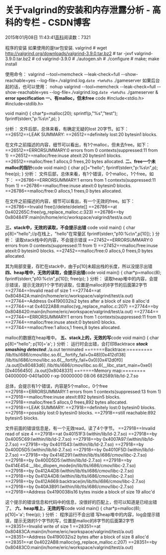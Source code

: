 
# 关于valgrind的安装和内存泄露分析 - 高科的专栏 - CSDN博客

2015年01月08日 11:43:41[高科](https://me.csdn.net/pbymw8iwm)阅读数：7321


程序的安装
如果使用的是tar包安装. valgrind
\# wget http://valgrind.org/downloads/valgrind-3.9.0.tar.bz2
\# tar -jxvf valgrind-3.9.0.tar.bz2
\# cd valgrind-3.9.0
\# ./autogen.sh
\# ./configure
\# make; make install

使用命令：
valgrind --tool=memcheck --leak-check=full --show-reachable=yes --log-file=./valgrind.log.`date +%m%d%s` ./gameserver
如果后台起的话，也可以使用：
nohup valgrind --tool=memcheck --leak-check=full --show-reachable=yes --log-file=./valgrind.log.`date
 +%m%d%s` ./gameserver &
**error specification**
**一、有malloc，但未free**
code
\#include<stdio.h>
\#include<stdlib.h>

void main()
{
char*p=malloc(20);
sprintf(p,"%s","test");
fprintf(stderr,"p:%s\n",p);
}

分析：
文件后部，总体来看，有确定无疑的lost 20字节。如下：
==26512==LEAK SUMMARY:
==26512==definitely lost:20 bytesin1 blocks.

在文件之前描述的内容，细节可以看出，有1个malloc，但未去free。如下：
==26512==ERRORSUMMARY:0 errors from 0 contexts(suppressed:11 from 1)
==26512==malloc/free:inuse atexit:20 bytesin1 blocks.
==26512==malloc/free:1 allocs,0 frees,20 bytes allocated.
**二、free一个未malloc的指针**code
void main()
{
char p[]="hello";
fprintf(stderr,"p:%s\n",p);
free(p);
}
分析：
文件后部，总体来看，有1个错误，0个malloc，1个free。如下：
==26786==ERRORSUMMARY:1 errors from 1 contexts(suppressed:11 from 1)
==26786==malloc/free:inuse atexit:0 bytesin0 blocks.
==26786==malloc/free:0 allocs,1 frees,0 bytes allocated.

在文件之前描述的内容，细节可以看出，有一个无效的free。如下：
==26786==Invalid free()/delete/delete[]
==26786==at 0x402265C:free(vg_replace_malloc.c:323)
==26786==by 0x804841F:main(in/home/eric/workspace/valgrind/test/a.out)

**三、stack中，无效的读取，不会提示出错**
code
void main()
{
char p[8]="hello";//p在栈上，"hello"在常量区
fprintf(stderr,"p10:%c\n",p[10]);
}
分析：
读取stack栈中的内容，不会提示错误
==27452==ERRORSUMMARY:0 errors from 0 contexts(suppressed:11 from 1)
==27452==malloc/free:inuse atexit:0 bytesin0 blocks.
==27452==malloc/free:0 allocs,0 frees,0 bytes allocated.

其为局部变量，存贮在stack中，由于p[10]未超出栈的长度，所以没提示出错
**四、heap堆中，无效的读取，会提示出错**code
void main()
{
char*p=malloc(8);
fprintf(stderr,"p10:%c\n",p[10]);
free(p);
}
分析：
读取heap堆中的内容，会提示错误，提示无效的1个字节的读取，位置是malloc的8字节的后面第2字节
==27744==Invalid read of size 1
==27744==at 0x804842A:main(in/home/eric/workspace/valgrind/test/a.out)
==27744==Address 0x4190032is2 bytes after a block of size 8 alloc'd
==27744==at 0x4022AB8:malloc(vg_replace_malloc.c:207)
==27744==by 0x8048420:main(in/home/eric/workspace/valgrind/test/a.out)
==27744==
==27744==ERRORSUMMARY:1 errors from 1 contexts(suppressed:11 from 1)
==27744==malloc/free:inuse atexit:0 bytesin0 blocks.
==27744==malloc/free:1 allocs,1 frees,8 bytes allocated.

malloc的数据在heap堆中。
**五、stack上的，无效的写**code
void main()
{
char p[8]="hello";
p[10]='a';
}
分析：
运行时会出错，会打印Backtrace
***stack smashing detected***:./a.out terminated
=======Backtrace:=========
/lib/tls/i686/cmov/libc.so.6(__fortify_fail+0x48)[0x412d138]
/lib/tls/i686/cmov/libc.so.6(__fortify_fail+0x0)[0x412d0f0]
./a.out[0x80483d6]
/lib/tls/i686/cmov/libc.so.6(__libc_start_main+0xe0)[0x4056450]
./a.out[0x8048331]
=======Memory map:========
04000000-0401a000 r-xp 00000000 08:06 682589/lib/ld-2.7.so

总体，会提示有1个错误，内容是5个malloc，0个free
==27918==ERRORSUMMARY:1 errors from 1 contexts(suppressed:13 from 1)
==27918==malloc/free:inuse atexit:892 bytesin5 blocks.
==27918==malloc/free:5 allocs,0 frees,892 bytes allocated.
==27918==LEAK SUMMARY:
==27918==definitely lost:0 bytesin0 blocks.
==27918==possibly lost:0 bytesin0 blocks.
==27918==still reachable:892 bytesin5 blocks.

文件前面的错误信息是，有一个无效read，读了4个字节。
==27918==Invalid read of size 4
==27918==at 0x40151F3:(within/lib/ld-2.7.so)
==27918==by 0x4005C69:(within/lib/ld-2.7.so)
==27918==by 0x4007A97:(within/lib/ld-2.7.so)
==27918==by 0x4011543:(within/lib/ld-2.7.so)
==27918==by 0x400D5D5:(within/lib/ld-2.7.so)
==27918==by 0x4010F5D:(within/lib/ld-2.7.so)
==27918==by 0x414E291:(within/lib/tls/i686/cmov/libc-2.7.so)
==27918==by 0x400D5D5:(within/lib/ld-2.7.so)
==27918==by 0x414E454:__libc_dlopen_mode(in/lib/tls/i686/cmov/libc-2.7.so)
==27918==by 0x412A4D8:(within/lib/tls/i686/cmov/libc-2.7.so)
==27918==by 0x412A4D8:(within/lib/tls/i686/cmov/libc-2.7.so)
==27918==by 0x412A669:backtrace(in/lib/tls/i686/cmov/libc-2.7.so)
==27918==by 0x40A3B91:(within/lib/tls/i686/cmov/libc-2.7.so)
==27918==Address 0x4190038is16 bytes inside a block of size 19 alloc'd

这个提示的错误信息和代码中的信息，没很好的匹配上，但可以知道是已经出错了。
**六、heap堆上，无效的写**code
void main()
{
char*p=malloc(8);
p[10]='a';
free(p);
}
分析：
程序运行不会出错
写heap堆中的内容，log会提示错误，提示无效的1个字节的写，位置是malloc的8字节的后面第2字节
==28351==Invalid write of size 1
==28351==at 0x80483CA:main(in/home/eric/workspace/valgrind/test/a.out)
==28351==Address 0x4190032is2 bytes after a block of size 8 alloc'd
==28351==at 0x4022AB8:malloc(vg_replace_malloc.c:207)
==28351==by 0x80483C0:main(in/home/eric/workspace/valgrind/test/a.out)



